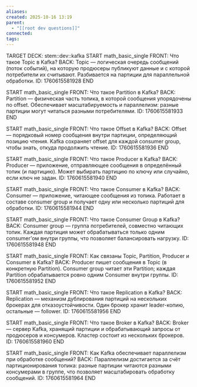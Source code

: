 ```yaml
---
aliases:
created: 2025-10-16 13:19
parent:
  - "[[root dev questions]]"
connected:
tags:
---
```

TARGET DECK: stem::dev::kafka
START
math_basic_single
FRONT: Что такое Topic в Kafka?
BACK: Topic — логическая очередь сообщений (поток событий), на которую продюсеры публикуют данные и с которой потребители их считывают. Разбивается на партиции для параллельной обработки.
ID: 1760615581928
END

START
math_basic_single
FRONT: Что такое Partition в Kafka?
BACK: Partition — физическая часть топика, в которой сообщения упорядочены по offset. Обеспечивает масштабируемость и параллелизм: разные партиции могут читаться разными потребителями.
ID: 1760615581933
END

START
math_basic_single
FRONT: Что такое Offset в Kafka?
BACK: Offset — порядковый номер сообщения внутри партиции, определяющий позицию чтения. Kafka сохраняет offset для каждой consumer group, чтобы знать, откуда продолжить чтение.
ID: 1760615581936
END

START
math_basic_single
FRONT: Что такое Producer в Kafka?
BACK: Producer — приложение, отправляющее сообщения в определённый топик (и партицию). Может выбирать партицию по ключу или случайно, если ключ не задан.
ID: 1760615581940
END

START
math_basic_single
FRONT: Что такое Consumer в Kafka?
BACK: Consumer — приложение, читающее сообщения из топика. Работает в составе consumer group и получает одну или несколько партиций для обработки.
ID: 1760615581944
END

START
math_basic_single
FRONT: Что такое Consumer Group в Kafka?
BACK: Consumer group — группа потребителей, совместно читающих топик. Каждая партиция может обрабатываться только одним consumer’ом внутри группы, что позволяет балансировать нагрузку.
ID: 1760615581948
END

START
math_basic_single
FRONT: Как связаны Topic, Partition, Producer и Consumer в Kafka?
BACK: Producer пишет сообщения в Topic (в конкретную Partition). Consumer group читает эти Partition; каждая Partition обрабатывается ровно одним Consumer внутри группы.
ID: 1760615581952
END

START
math_basic_single
FRONT: Что такое Replication в Kafka?
BACK: Replication — механизм дублирования партиций на нескольких брокерах для отказоустойчивости. Один брокер хранит leader-копию, остальные — follower.
ID: 1760615581956
END

START
math_basic_single
FRONT: Что такое Broker в Kafka?
BACK: Broker — сервер Kafka, хранящий партиции и обрабатывающий запросы от продюсеров и консумеров. Кластер состоит из нескольких брокеров.
ID: 1760615581960
END

START
math_basic_single
FRONT: Как Kafka обеспечивает параллелизм при обработке сообщений?
BACK: Параллелизм достигается за счёт партиционирования топика: разные партиции читаются разными консумерами в группе, что позволяет масштабировать обработку сообщений.
ID: 1760615581964
END
